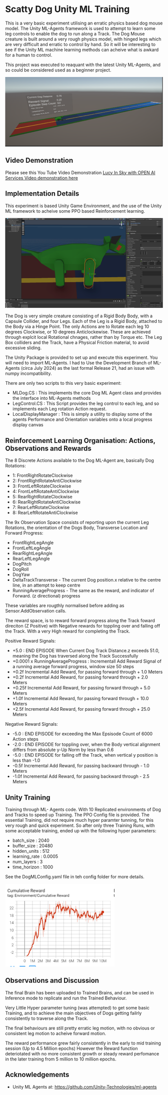 # Scatty Dog Unity ML Training

This is a very basic experiment utilising an erratic physics based dog mouse model. The Unity ML-Agents framework is used to attempt to learn some leg controls to enable the dog to run along a Track. The Dog Mouse creature is built around a very rough physics model, with hinged legs which are very difficult and erratic to control by hand.  So it will be interesting to see if the Unity ML machine learning methods can acheive what is awkard for a human to control.

This project was executed to reaquant with the latest Unity ML-Agents, and so could be considered used as a beginner project.   

![ScreenShot](DogMain.PNG)

## Video Demonstration ##
Please see this You Tube Video Demonstration [Lucy In Sky with OPEN AI Services Video demonstration here](https://www.youtube.com/watch?v=8Y7ENoYFzZM)  

## Implementation Details ##
This experiment is based Unity Game Environment, and the use of the Unity ML framework to acheive some PPO based Reinforcement learning. 

![ScreenShot](Design.PNG)

The Dog is very simple creature consisting of a Rigid Body Body, with a Capsule Collider, and four Legs. Each of the Leg is a Rigid Body, attached to the Body via a Hinge Point. The only Actions are to Rotate each leg 10 degrees Clockwise, or 10 degrees Anticlockewise.  These are achieved through explcit local Rotational chnages, rather than by Torque etc. The Leg Box colliders and the Track, have a Physical Friction material, to avoid excessive sliding.  

The Unity Package is provided to set up and execute this experiment. You will need to import ML-Agents. 
I had to Use the Development Branch of ML-Agents (circa July 2024) as the last formal Release 21, had an issue with numpy incompatibility. 

There are only two scripts to this very basic experiment:
- MLDog.CS              :  This implements the core Dog ML Agent class and provides the interface into ML-Agents methods 
- LegControl.CS         :  This Script provides the leg control to each leg, and so implements each Leg rotation Action request.
- LocalDisplayManager   :  This is simply a utility to display some of the agents Performance and Orientation variables onto a local progress display canvas 

## Reinforcement Learning Organisation: Actions, Observations and Rewards ##

The 8 Discrete Actions available to the Dog ML-Agent are, basically Dog Rotations:

-   1: FrontRightRotateClockwise
-   2: FrontRightRotateAntiClockwise
-   3: FrontLeftRotateClockwise
-   4: FrontLeftRotateAntiClockwise
-   5: RearRightRotateClockwise
-   6: RearRightRotateAntiClockwise
-   7: RearLeftRotateClockwise
-   8: RearLeftRotateAntiClockwise

The 9x Observation Space consists of reporting upon the current Leg Rotations, the orientation of the Dogs Body, Transverse Location and Forward Progress:

-   FrontRightLegAngle
-   FrontLeftLegAngle
-   RearRightLegAngle
-   RearLeftLegAngle
-   DogPitch
-   DogRoll
-   DogYaw
-   DeltaTrackTransverse - The current Dog position.x relative to the centre line, in an attempt to keep centre
-   RunningAverageProgress - The same as the reward, and indicator of Forward. (z directional) progress 

These variables are rougthly normalised before adding as Sensor.AddObservation calls.

The reward space, is to reward forward progress along the Track foward direciton (Z Positive) with Negative rewards for toppling over and falling off the Track. With a very High reward for completing the Track.

Positive Reward Signals:
-   +5.0    : END EPISODE When Current Dog Track Distance.z exceeds 51.0, meaning the Dog has traversed along the Track Successfully 
-   +0.0001 x RunningAverageProgress  : Incrementall Add Reward Signal of a running average forward progress, window size 50 steps  
-   +0.2f Incremental Add Reward, for passing forward through + 1.0  Meters
-   +0.2f Incremental Add Reward, for passing forward through + 2.0  Meters
-   +0.25f Incremental Add Reward, for passing forward through + 5.0  Meters
-   +1.0f Incremental Add Reward, for passing forward through + 10.0  Meters
-   +2.5f Incremental Add Reward, for passing forward through + 25.0  Meters

Negative Reward Signals:
-   -5.0    : END EPISODE  for exceeding the Max Epsisode Count of 6000 Action steps
-   -2.0    : END EPISODE  for toppling over, when the Body vertical alignment differs from absolute y-Up Norm by less than 0.6
-   -5.0    : END EPISODE  for falling off the Track, when vertical y position is less than -1.0 
-   -0.5f Incremental Add Reward, for passing backward through - 1.0  Meters
-   -1.0f Incremental Add Reward, for passing backward through - 2.5 Meters


## Unity Training ##
Training through ML- Agents code. With 10 Replicated environments of Dog and Tracks to speed up Training. 
The PPO Config file is provided. The essential Training, did not require much hyper paramter tunning, for this very rough and quick experiment. So after only three Training Runs, with some acceptable training, ended up with the following hyper parameters:
-  batch_size     :  2040
-  buffer_size    :  20480
-  hidden_units   : 512
-  learning_rate  : 0.0005
-  num_layers     : 3 
-  time_horizon  : 1000

See the DogMLConfig.yaml file in teh config folder for more details.

![ScreenShot](Run3Reward.PNG)

## Observations and Discussion ##

The final Brain has been uploaded to Trained Brains, and can be used in Inference mode to replicate and run the Trained Behaviour. 

Very Little Hyper parameter tuning (was attempted) to get some basic Training, and to achieve the main objectives of Dogs getting failrly consistently to traverse along the Track.

The final behaviours are still pretty erratic leg motion, with no obvious or consistent leg motion to acheive forward motion. 

The reward performance grew fairly consistently in the early to mid training session (Up to 4.5 Million epochs)  However the Reward function deteriotated with no more consistent growth or steady reward perfomance in the later training from 5 million to 10 million epochs.  


## Acknowledgements ##

-  Unity ML Agents at:  https://github.com/Unity-Technologies/ml-agents


